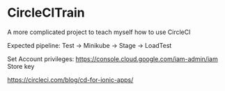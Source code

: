 # CircleCITrain

A more complicated project to teach myself how to use CircleCI

Expected pipeline:
Test -> Minikube -> Stage -> LoadTest

Set Account privileges:
https://console.cloud.google.com/iam-admin/iam
Store key

https://circleci.com/blog/cd-for-ionic-apps/
